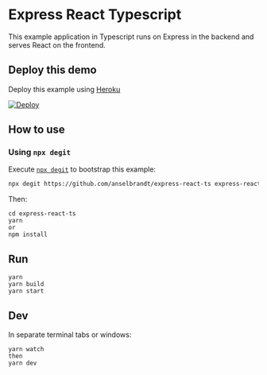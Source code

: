 # Express React Typescript

This example application in Typescript runs on Express in the backend and serves React on the frontend.

## Deploy this demo

Deploy this example using [Heroku](https://www.heroku.com/)

[![Deploy](https://www.herokucdn.com/deploy/button.svg)](https://heroku.com/deploy?template=https://github.com/anselbrandt/express-react-ts)

## How to use

### Using `npx degit`

Execute [`npx degit`](https://github.com/Rich-Harris/degit) to bootstrap this example:

```bash
npx degit https://github.com/anselbrandt/express-react-ts express-react-ts
```

Then:

```
cd express-react-ts
yarn
or
npm install
```

## Run

```
yarn
yarn build
yarn start
```

## Dev

In separate terminal tabs or windows:

```
yarn watch
then
yarn dev
```
